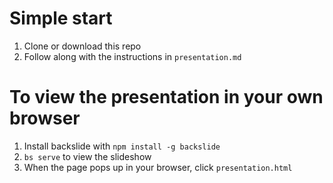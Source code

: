 # Simple start
1. Clone or download this repo
1. Follow along with the instructions in `presentation.md`


# To view the presentation in your own browser
1. Install backslide with `npm install -g backslide`
1. `bs serve` to view the slideshow
1. When the page pops up in your browser, click `presentation.html`